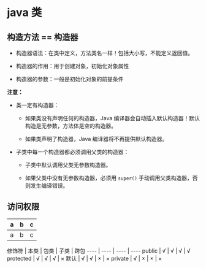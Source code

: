 # java 类

## 构造方法 == 构造器

* 构造器语法：在类中定义，方法类名一样！包括大小写，不能定义返回值。

* 构造器的作用：用于创建对象，初始化对象属性

* 构造器的参数：一般是初始化对象的前提条件

**注意：**

* 类一定有构造器：

    * 如果类没有声明任何的构造器，Java 编译器会自动插入默认构造器！默认构造是无参数，方法体是空的构造器。

    * 如果类声明了构造器，Java 编译器将不再提供默认构造器。

* 子类中每一个构造器都必须调用父类的构造器：

    * 子类中默认调用父类无参数构造器。

    * 如果父类中没有无参数构造器，必须用 `super()` 手动调用父类构造器，否则发生编译错误。


## 访问权限

a | b | c
---- | ---- | ----
a | b | c


修饰符 | 本类 | 包类 | 子类 | 跨包
---- | ---- | ---- | ----
public | √ | √ | √ |	√
protected |	√ | √ |	√ | ×
默认 | √ | √ | × | ×
private | √ | × | × | ×

